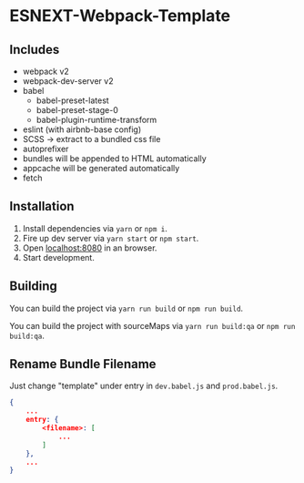 # ESNEXT-Webpack-Template

## Includes
* webpack v2
* webpack-dev-server v2
* babel
    * babel-preset-latest
    * babel-preset-stage-0
    * babel-plugin-runtime-transform
* eslint (with airbnb-base config)
* SCSS -> extract to a bundled css file
* autoprefixer
* bundles will be appended to HTML automatically
* appcache will be generated automatically
* fetch


## Installation
1. Install dependencies via `yarn` or `npm i`.
2. Fire up dev server via `yarn start` or `npm start`.
3. Open [localhost:8080](http://localhost:8080) in an browser.
4. Start development.

## Building
You can build the project via `yarn run build` or `npm run build`. 

You can build the project with sourceMaps via `yarn run build:qa` or `npm run build:qa`. 

## Rename Bundle Filename

Just change "template" under entry in `dev.babel.js` and `prod.babel.js`.
``` json
{
    ...
    entry: {
        <filename>: [
            ...
        ]
    },
    ...
}
```
